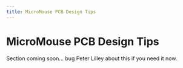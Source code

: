 ```yaml
---
title: MicroMouse PCB Design Tips
---
```


# MicroMouse PCB Design Tips

Section coming soon... bug Peter Lilley about this if you need it now.

